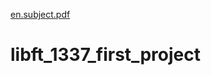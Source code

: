 [en.subject.pdf](https://github.com/ri-mohamed/libft_1337_first_project/files/9794722/en.subject.pdf)
# libft_1337_first_project
